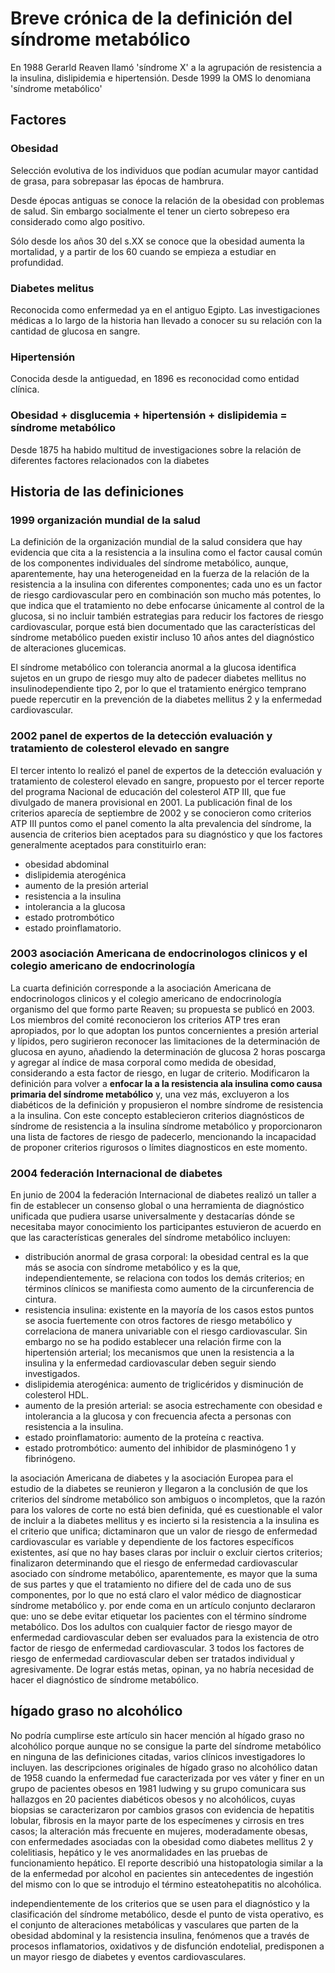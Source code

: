 # Breve crónica de la definición del síndrome metabólico

En 1988 Gerarld Reaven llamó 'síndrome X' a la agrupación de resistencia a la insulina, dislipidemia e hipertensión.
Desde 1999 la OMS lo denomiana 'síndrome metabólico'

## Factores
### Obesidad

Selección evolutiva de los individuos que podían acumular mayor cantidad de grasa, para sobrepasar las épocas de hambrura.

Desde épocas antiguas se conoce la relación de la obesidad con problemas de salud. Sin embargo socialmente el tener un cierto sobrepeso era considerado como algo positivo.

Sólo desde los años 30 del s.XX se conoce que la obesidad aumenta la mortalidad, y a partir de los 60 cuando se empieza a estudiar en profundidad.

### Diabetes melitus

Reconocida como enfermedad ya en el antiguo Egipto. Las investigaciones médicas a lo largo de la historia han llevado a conocer su su relación con la cantidad de glucosa en sangre.

### Hipertensión

Conocida desde la antiguedad, en 1896 es reconocidad como entidad clínica.


### Obesidad + disglucemia + hipertensión + dislipidemia = síndrome metabólico

Desde 1875 ha habido multitud de investigaciones sobre la relación de diferentes factores relacionados con la diabetes

## Historia de las definiciones

### 1999 organización mundial de la salud
La definición de la organización mundial de la salud considera que hay evidencia que cita a la resistencia a la insulina como el factor causal común de los componentes individuales del síndrome metabólico, aunque, aparentemente, hay una heterogeneidad en la fuerza de la relación de la resistencia a la insulina con diferentes componentes; cada uno es un factor de riesgo cardiovascular pero en combinación son mucho más potentes, lo que indica que el tratamiento no debe enfocarse únicamente al control de la glucosa, si no incluir también estrategias para reducir los factores de riesgo cardiovascular, porque está bien documentado que las características del síndrome metabólico pueden existir incluso 10 años antes del diagnóstico de alteraciones glucemicas. 

El síndrome metabólico con tolerancia anormal a la glucosa identifica sujetos en un grupo de riesgo muy alto de padecer diabetes mellitus no insulinodependiente tipo 2, por lo que el tratamiento enérgico temprano puede repercutir en la prevención de la diabetes mellitus 2 y la enfermedad cardiovascular.

### 2002 panel de expertos de la detección evaluación y tratamiento de colesterol elevado en sangre

El tercer intento lo realizó el panel de expertos de la detección evaluación y tratamiento de colesterol elevado en sangre, propuesto por el tercer reporte del programa Nacional de educación del colesterol ATP III, que fue divulgado de manera provisional en 2001.
La publicación final de los criterios aparecía de septiembre de 2002 y se conocieron como criterios ATP III puntos como el panel comento la alta prevalencia del síndrome, la ausencia de criterios bien aceptados para su diagnóstico y que los factores generalmente aceptados para constituirlo eran:  
- obesidad abdominal  
- dislipidemia aterogénica  
- aumento de la presión arterial  
- resistencia a la insulina  
- intolerancia a la glucosa  
- estado protrombótico  
- estado proinflamatorio.  


### 2003 asociación Americana de endocrinologos clinicos y el colegio americano de endocrinología

La cuarta definición corresponde a la asociación Americana de endocrinologos clinicos y el colegio americano de endocrinología organismo del que formo parte Reaven; su propuesta se publicó en 2003.
Los miembros del comité reconocieron los criterios ATP tres eran apropiados, por lo que adoptan los puntos concernientes a presión arterial y lípidos, pero sugirieron reconocer las limitaciones de la determinación de glucosa en ayuno, añadiendo la determinación de glucosa 2 horas poscarga y agregar al índice de masa corporal como medida de obesidad, considerando a esta factor de riesgo, en lugar de criterio.
Modificaron la definición para volver a **enfocar la a la resistencia ala insulina como causa primaria del síndrome metabólico** y, una vez más, excluyeron a los diabéticos de la definición y propusieron el nombre síndrome de resistencia a la insulina. Con este concepto establecieron criterios diagnósticos de síndrome de resistencia a la insulina síndrome metabólico y proporcionaron una lista de factores de riesgo de padecerlo, mencionando la incapacidad de proponer criterios rigurosos o límites diagnosticos en este momento.

### 2004 federación Internacional de diabetes

En junio de 2004 la federación Internacional de diabetes realizó un taller a fin de establecer un consenso global o una herramienta de diagnóstico unificada que pudiera usarse universalmente y destacarías dónde se necesitaba mayor conocimiento los participantes estuvieron de acuerdo en que las características generales del síndrome metabólico incluyen:
- distribución anormal de grasa corporal: la obesidad central es la que más se asocia con síndrome metabólico y es la que, independientemente, se relaciona con todos los demás criterios; en términos clínicos se manifiesta como aumento de la circunferencia de cintura.  
- resistencia insulina: existente en la mayoría de los casos estos puntos se asocia fuertemente con otros factores de riesgo metabólico y correlaciona de manera univariable con el riesgo cardiovascular. Sin embargo no se ha podido establecer una relación firme con la hipertensión arterial; los mecanismos que unen la resistencia a la insulina y la enfermedad cardiovascular deben seguir siendo investigados.  
- dislipidemia aterogénica: aumento de triglicéridos y disminución de colesterol HDL.  
- aumento de la presión arterial: se asocia estrechamente con obesidad e intolerancia a la glucosa y con frecuencia afecta a personas con resistencia a la insulina.  
- estado proinflamatorio: aumento de la proteína c reactiva.  
- estado protrombótico: aumento del inhibidor de plasminógeno 1 y fibrinógeno.  


la asociación Americana de diabetes y la asociación Europea para el estudio de la diabetes se reunieron y llegaron a la conclusión de que los criterios del síndrome metabólico son ambiguos o incompletos, que la razón para los valores de corte no está bien definida, qué es cuestionable el valor de incluir a la diabetes mellitus y es incierto si la resistencia a la insulina es el criterio que unifica; dictaminaron que un valor de riesgo de enfermedad cardiovascular es variable y dependiente de los factores específicos existentes, así que no hay bases claras por incluir o excluir ciertos criterios; finalizaron determinando que el riesgo de enfermedad cardiovascular asociado con síndrome metabólico, aparentemente, es mayor que la suma de sus partes y que el tratamiento no difiere del de cada uno de sus componentes, por lo que no está claro el valor médico de diagnosticar síndrome metabólico y. por ende coma en un artículo conjunto declararon que: uno se debe evitar etiquetar los pacientes con el término síndrome metabólico. Dos los adultos con cualquier factor de riesgo mayor de enfermedad cardiovascular deben ser evaluados para la existencia de otro factor de riesgo de enfermedad cardiovascular. 3 todos los factores de riesgo de enfermedad cardiovascular deben ser tratados individual y agresivamente.
De lograr estás metas, opinan, ya no habría necesidad de hacer el diagnóstico de síndrome metabólico.


## hígado graso no alcohólico

No podría cumplirse este artículo sin hacer mención al hígado graso no alcohólico porque aunque no se consigue la parte del síndrome metabólico en ninguna de las definiciones citadas, varios clínicos investigadores lo incluyen. las descripciones originales de hígado graso no alcohólico datan de 1958 cuando la enfermedad fue caracterizada por ves váter y finer en un grupo de pacientes obesos en 1981 ludwing y su grupo comunicara sus hallazgos en 20 pacientes diabéticos obesos y no alcohólicos, cuyas biopsias se caracterizaron por cambios grasos con evidencia de hepatitis lobular, fibrosis en la mayor parte de los especímenes y cirrosis en tres casos; la alteración más frecuente en mujeres, moderadamente obesas, con enfermedades asociadas con la obesidad como diabetes mellitus 2 y colelitiasis, hepático y le ves anormalidades en las pruebas de funcionamiento hepático. El reporte describió una histopatologia similar a la de la enfermedad por alcohol en pacientes sin antecedentes de ingestión del mismo con lo que se introdujo el término esteatohepatitis no alcohólica.

independientemente de los criterios que se usen para el diagnóstico y la clasificación del síndrome metabólico, desde el punto de vista operativo, es el conjunto de alteraciones metabólicas y vasculares que parten de la obesidad abdominal y la resistencia insulina, fenómenos que a través de procesos inflamatorios, oxidativos y de disfunción endotelial, predisponen a un mayor riesgo de diabetes y eventos cardiovasculares.
